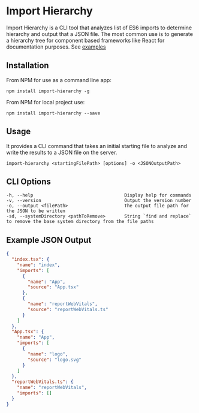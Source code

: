 # Import Hierarchy

Import Hierarchy is a CLI tool that analyzes list of ES6 imports to determine hierarchy and output that a JSON file. The
most common use is to generate a hierarchy tree for component based frameworks like React for documentation purposes.
See [examples](#example-json-output)

## Installation

From NPM for use as a command line app:

```
npm install import-hierarchy -g
```

From NPM for local project use:

```
npm install import-hierarchy --save
```

## Usage

It provides a CLI command that takes an initial starting file to analyze and write the results to a JSON file on the
server.

```
import-hierarchy <startingFilePath> [options] -o <JSONOutputPath>
```

## CLI Options

```
-h, --help                                  Display help for commands
-v, --version                               Output the version number
-o, --output <filePath>                     The output file path for the JSON to be written
-sd, --systemDirectory <pathToRemove>       String `find and replace` to remove the base system directory from the file paths
```

## Example JSON Output

```json
{
  "index.tsx": {
    "name": "index",
    "imports": [
      {
        "name": "App",
        "source": "App.tsx"
      },
      {
        "name": "reportWebVitals",
        "source": "reportWebVitals.ts"
      }
    ]
  },
  "App.tsx": {
    "name": "App",
    "imports": [
      {
        "name": "logo",
        "source": "logo.svg"
      }
    ]
  },
  "reportWebVitals.ts": {
    "name": "reportWebVitals",
    "imports": []
  }
}
```
